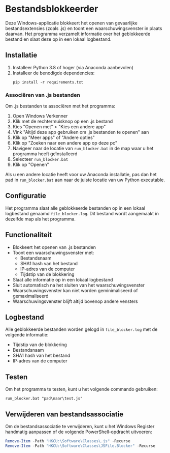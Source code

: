 # Bestandsblokkeerder

Deze Windows-applicatie blokkeert het openen van gevaarlijke bestandsextensies (zoals .js) en toont een waarschuwingsvenster in plaats daarvan. Het programma verzamelt informatie over het geblokkeerde bestand en slaat deze op in een lokaal logbestand.

## Installatie

1. Installeer Python 3.8 of hoger (via Anaconda aanbevolen)
2. Installeer de benodigde dependencies:
   ```
   pip install -r requirements.txt
   ```

### Associëren van .js bestanden

Om .js bestanden te associëren met het programma:

1. Open Windows Verkenner
2. Klik met de rechtermuisknop op een .js bestand
3. Kies "Openen met" > "Kies een andere app"
4. Vink "Altijd deze app gebruiken om .js bestanden te openen" aan
5. Klik op "Meer apps" of "Andere opties"
6. Klik op "Zoeken naar een andere app op deze pc"
7. Navigeer naar de locatie van `run_blocker.bat` in de map waar u het programma heeft geïnstalleerd
8. Selecteer `run_blocker.bat`
9. Klik op "Openen"

Als u een andere locatie heeft voor uw Anaconda installatie, pas dan het pad in `run_blocker.bat` aan naar de juiste locatie van uw Python executable.

## Configuratie

Het programma slaat alle geblokkeerde bestanden op in een lokaal logbestand genaamd `file_blocker.log`. Dit bestand wordt aangemaakt in dezelfde map als het programma.

## Functionaliteit

- Blokkeert het openen van .js bestanden
- Toont een waarschuwingsvenster met:
  - Bestandsnaam
  - SHA1 hash van het bestand
  - IP-adres van de computer
  - Tijdstip van de blokkering
- Slaat alle informatie op in een lokaal logbestand
- Sluit automatisch na het sluiten van het waarschuwingsvenster
- Waarschuwingsvenster kan niet worden geminimaliseerd of gemaximaliseerd
- Waarschuwingsvenster blijft altijd bovenop andere vensters

## Logbestand

Alle geblokkeerde bestanden worden gelogd in `file_blocker.log` met de volgende informatie:
- Tijdstip van de blokkering
- Bestandsnaam
- SHA1 hash van het bestand
- IP-adres van de computer

## Testen

Om het programma te testen, kunt u het volgende commando gebruiken:
```
run_blocker.bat "pad\naar\test.js"
```

## Verwijderen van bestandsassociatie

Om de bestandsassociatie te verwijderen, kunt u het Windows Register handmatig aanpassen of de volgende PowerShell-opdracht uitvoeren:

```powershell
Remove-Item -Path "HKCU:\Software\Classes\.js" -Recurse
Remove-Item -Path "HKCU:\Software\Classes\JSFile.Blocker" -Recurse
``` 